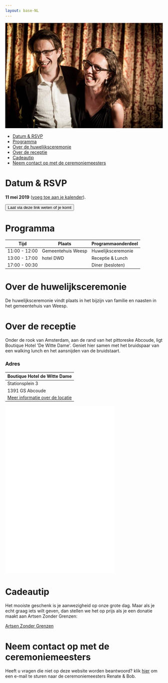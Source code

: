 ```yaml
---
layout: base-NL
---
```


![Tosja en Richard](/images/tr.jpg "Tosja and Richard")

- [Datum & RSVP](#datum-en--rsvp)
- [Programma](#programma)
- [Over de huwelijksceremonie](#over-de-huwelijksceremonie)
- [Over de receptie](#over-de-receptie)
- [Cadeautip](#cadeautip)
- [Neem contact op met de ceremoniemeesters](#neem-contact-op-met-de-ceremoniemeesters)

# Datum & RSVP

**11 mei 2019** ([voeg toe aan je kalender](/Tosja_and_Richards_Wedding.ics)).

<button onclick="showMailingPopUp(); return false;">Laat via deze link weten of je komt</button>

# Programma

| Tijd          | Plaats             | Programmaonderdeel |
| ------------- | ------------------ | -------- |
| 11:00 - 12:00 | Gemeentehuis Weesp | Huwelijksceremonie |
| 13:00 - 17:00 | hotel DWD          | Receptie & Lunch    |
| 17:00 - 00:30 |                    | Diner (besloten)  |

# Over de huwelijksceremonie

De huwelijksceremonie vindt plaats in het bijzijn van familie en naasten in het gemeentehuis van Weesp.

# Over de receptie

Onder de rook van Amsterdam, aan de rand van het pittoreske Abcoude, ligt Boutique Hotel 'De Witte Dame'. Geniet hier samen met het bruidspaar van een walking lunch en het aansnijden van de bruidstaart.  


### Adres

| Boutique Hotel de Witte Dame |
| --------------- |
| Stationsplein 3 |
| 1391 GS Abcoude |
| [Meer informatie over de locatie](https://www.hoteldwd.nl/) |

<iframe height="532" width="350" frameborder="0" id="reisplanner-widget" src="//www.ns.nl/nswidget/reisplanner?code=dDpUb3NqYSAmIFJpY2hhcmQncyBXZWRkaW5nLHRzOjAsYnRhcDowLGFzOlN0YXRpb25zcGxlaW4s YXc6QWJjb3VkZSxibjpCb3V0aXF1ZSBIb3RlbCBkZSBXaXR0ZSBEYW1lLGJhOjEsc2g6MyxzYWs6 I2ZmZmZmZixzYXRrOiNmZmM3MzMsc2I6MzUwLHNsazojMDAxNzY2LHNyOjEsc3JrOiNlNWU1ZTUs c3g6MTMsc3hrOiMzODM4Mzgsc3Q6MTUsc3RrOiMwMDE3NjYsejpTVlZMTW5WeU1saG9TVFZRUmtw aFRVRT0NCiw= "></iframe>

# Cadeautip

Het mooiste geschenk is je aanwezigheid op onze grote dag. Maar als je echt graag iets wilt geven, dan stellen we het op prijs als je een donatie maakt aan Artsen Zonder Grenzen:

[Artsen Zonder Grenzen](https://form.artsenzondergrenzen.nl/doe-een-gift?gclid=EAIaIQobChMIm77c9dTv3gIVUOh3Ch3ofwBvEAAYASAAEgJGfPD_BwE)


# Neem contact op met de ceremoniemeesters

Heeft u vragen die niet op deze website worden beantwoord? klik [hier](mailto:wedding@tosja-richard.com) om een e-mail te sturen naar de ceremoniemeesters Renate & Bob.
